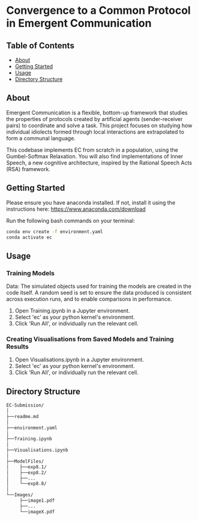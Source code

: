 # Convergence to a Common Protocol in Emergent Communication

## Table of Contents
- [About](#about)
- [Getting Started](#getting-started)
- [Usage](#usage)
- [Directory Structure](#directory)

## About

Emergent Communication is a flexible, bottom-up framework that studies the properties of protocols created by artificial agents (sender-receiver pairs) to coordinate and solve a task. This project focuses on studying how individual idiolects formed through local interactions are extrapolated to form a communal language.

This codebase implements EC from scratch in a population, using the Gumbel-Softmax Relaxation. You will also find implementations of Inner Speech, a new cognitive architecture, inspired by the Rational Speech Acts (RSA) framework.

## Getting Started

Please ensure you have anaconda installed. If not, install it using the instructions here: https://www.anaconda.com/download

Run the following bash commands on your terminal:  

```bash
conda env create -f environment.yaml
conda activate ec
```

## Usage

### Training Models

Data: The simulated objects used for training the models are created in the code itself. A random seed is set to ensure the data produced is consistent across execution runs, and to enable comparisons in performance.

1. Open Training.ipynb in a Jupyter environment.
2. Select 'ec' as your python kernel's environment. 
3. Click 'Run All', or individually run the relevant cell.

### Creating Visualisations from Saved Models and Training Results

1. Open Visualisations.ipynb in a Jupyter environment.
2. Select 'ec' as your python kernel's environment. 
3. Click 'Run All', or individually run the relevant cell.

## Directory Structure

```markdown
EC-Submission/
│
├──readme.md
│
├──environment.yaml
│
├──Training.ipynb
│
├──Visualisations.ipynb 
│
├──ModelFiles/
│    ├──exp8.1/
│    ├──exp8.2/
│    ├──...
│    └──exp8.8/
│
└──Images/
     ├──image1.pdf
     ├──...
     └──imageX.pdf
```